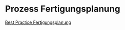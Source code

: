 # Prozess Fertigungsplanung

[Best Practice Fertigungsplanung](Notes%20Kurt%20Gisler/Best%20Practice%20Fertigungsplanung.md)
